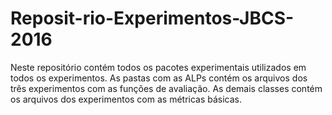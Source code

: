 # Reposit-rio-Experimentos-JBCS-2016
Neste repositório contém todos os pacotes experimentais utilizados em todos os experimentos. As pastas com as ALPs contém os arquivos dos três experimentos com as funções de avaliação. As demais classes contém os arquivos dos experimentos com as métricas básicas.
